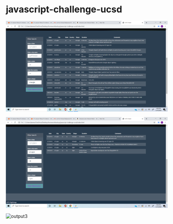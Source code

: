 # javascript-challenge-ucsd

![1stimageofoutput](https://github.com/kameswari609/javascript-challenge-ucsd/blob/master/static/images/2020-05-14%20(1).png)


![output2](https://github.com/kameswari609/javascript-challenge-ucsd/blob/master/static/images/2020-05-14%20(2).png)


![output3](https://github.com/kameswari609/javascript-challenge-ucsd/blob/master/static/images/2020-05-14%20.png)

